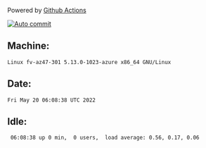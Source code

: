 Powered by [Github Actions](https://github.com/features/actions)

[![Auto commit](https://github.com/gyfary/workstation/workflows/Auto%20commit/badge.svg)](https://github.com/gyfary/workstation/actions?query=workflow%3A%22Auto+commit%22)

## Machine:
```
Linux fv-az47-301 5.13.0-1023-azure x86_64 GNU/Linux
```
## Date:
```
Fri May 20 06:08:38 UTC 2022
```
## Idle:
```
 06:08:38 up 0 min,  0 users,  load average: 0.56, 0.17, 0.06
```
